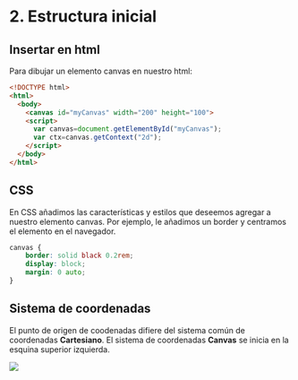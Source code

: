 # 2. Estructura inicial

## Insertar en html

Para dibujar un elemento canvas en nuestro html:

```html
<!DOCTYPE html>
<html>
  <body>
    <canvas id="myCanvas" width="200" height="100">
    <script>
      var canvas=document.getElementById("myCanvas");
      var ctx=canvas.getContext("2d");
    </script>
  </body>
</html>
```

## CSS

En CSS añadimos las características y estilos que deseemos agregar a nuestro elemento canvas.
Por ejemplo, le añadimos un border y centramos el elemento en el navegador.

```css
canvas {
    border: solid black 0.2rem;
    display: block;
    margin: 0 auto;
}
```

## Sistema de coordenadas

El punto de origen de coodenadas difiere del sistema común de coordenadas **Cartesiano**.
El sistema de coordenadas **Canvas** se inicia en la esquina superior izquierda.

![](https://lh6.googleusercontent.com/WFj7PnMc_7jTowNvPAeeMOZ-Q8DyYMulJOy2v_g10hC_f0Rz9ejqaJVQ8C4ESBmmziyZ-kezUwQklfSqMq86GukjUnvwV5A9CU883i-LIxHKKPYyNy0Wa3UDJ22QZ4wUgomHQlva)
